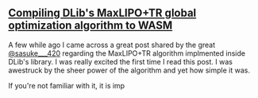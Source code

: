 ## [Compiling DLib's MaxLIPO+TR global optimization algorithm to WASM](/)

A few while ago I came across a great post shared by the great [@sasuke___420](https://x.com/sasuke___420) regarding the MaxLIPO+TR algorithm implmented inside DLib's library. I was really excited the first time I read this post. I was awestruck by the sheer power of the algorithm and yet how simple it was.

If you're not familiar with it, it is imp